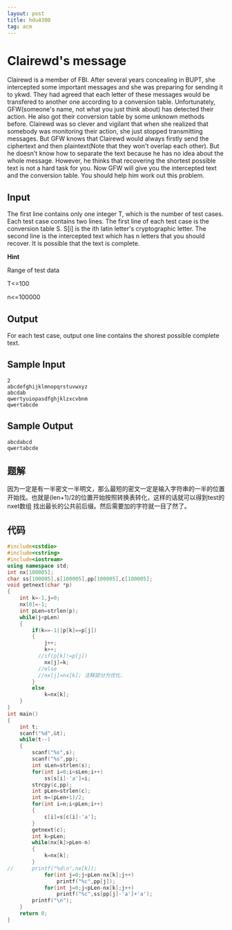 ```yaml
---
layout: post
title: hdu4300
tag: acm
---
```


# Clairewd's message

  Clairewd is a member of FBI. After several years concealing in BUPT, she intercepted some important messages and she was preparing for sending it to ykwd. They had agreed that each letter of these messages would be transfered to another one according to a conversion table. 
Unfortunately, GFW(someone's name, not what you just think about) has detected their action. He also got their conversion table by some unknown methods before. Clairewd was so clever and vigilant that when she realized that somebody was monitoring their action, she just stopped transmitting messages. But GFW knows that Clairewd would always firstly send the ciphertext and then plaintext(Note that they won't overlap each other). But he doesn't know how to separate the text because he has no idea about the whole message. However, he thinks that recovering the shortest possible text is not a hard task for you. 
Now GFW will give you the intercepted text and the conversion table. You should help him work out this problem. 

## Input

The first line contains only one integer T, which is the number of test cases. 
Each test case contains two lines. The first line of each test case is the conversion table S. S[i] is the ith latin letter's cryptographic letter. The second line is the intercepted text which has n letters that you should recover. It is possible that the text is complete. 

**Hint**

Range of test data

T<=100

n<=100000

## Output

For each test case, output one line contains the shorest possible complete text.

## Sample Input

```
2
abcdefghijklmnopqrstuvwxyz
abcdab
qwertyuiopasdfghjklzxcvbnm
qwertabcde
```

## Sample Output

```
abcdabcd
qwertabcde
```

## 题解

因为一定是有一半密文一半明文，那么最短的密文一定是输入字符串的一半的位置开始找。也就是(len+1)/2的位置开始按照转换表转化，这样的话就可以得到test的nxet数组 找出最长的公共前后缀。然后需要加的字符就一目了然了。

## 代码

```c++
#include<cstdio>
#include<cstring>
#include<iostream>
using namespace std;
int nx[100005];
char ss[100005],s[100005],pp[100005],c[100005];
void getnext(char *p)
{
	int k=-1,j=0;
	nx[0]=-1;
	int pLen=strlen(p);
	while(j<pLen)
	{
		if(k==-1||p[k]==p[j])
		{
			j++;
			k++;
          //if(p[k]!=p[j])
			nx[j]=k;
          //else
          //nx[j]=nx[k]; 注释部分为优化.
		}
		else
			k=nx[k];
	}
}
int main()
{
	int t;
	scanf("%d",&t);
	while(t--)
	{
		scanf("%s",s);
		scanf("%s",pp);
		int sLen=strlen(s);
		for(int i=0;i<sLen;i++)
			ss[s[i]-'a']=i;
		strcpy(c,pp);
		int pLen=strlen(c);
		int n=(pLen+1)/2;
		for(int i=n;i<pLen;i++)
		{
			c[i]=s[c[i]-'a'];
		}	
		getnext(c);
		int k=pLen;
		while(nx[k]>pLen-n)
		{
			k=nx[k];	
		}
//		printf("%d\n",nx[k]);
			for(int j=0;j<pLen-nx[k];j++)
				printf("%c",pp[j]);
			for(int j=0;j<pLen-nx[k];j++)
				printf("%c",ss[pp[j]-'a']+'a');
		printf("\n");
	}
	return 0;
}

```

